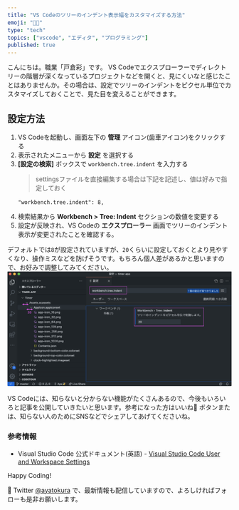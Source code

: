 ```yaml
---
title: "VS Codeのツリーのインデント表示幅をカスタマイズする方法"
emoji: "👩‍💻"
type: "tech"
topics: ["vscode", "エディタ", "プログラミング"]
published: true
---
```


こんにちは。職業「戸倉彩」です。
VS Codeでエクスプローラーでディレクトリーの階層が深くなっているプロジェクトなどを開くと、見にくいなと感じたことはありませんか。その場合は、設定でツリーのインデントをピクセル単位でカスタマイズしておくことで、見た目を変えることができます。

## 設定方法
1. VS Codeを起動し、画面左下の **管理** アイコン(歯車アイコン)をクリックする
2. 表示されたメニューから **設定** を選択する
3. **[設定の検索]** ボックスで `workbench.tree.indent` を入力する
   >settingsファイルを直接編集する場合は下記を記述し、値は好みで指定しておく
   ```
   "workbench.tree.indent": 8,
   ```
4. 検索結果から **Workbench > Tree: Indent** セクションの数値を変更する
5. 設定が反映され、VS Codeの **エクスプローラー** 画面でツリーのインデント表示が変更されたことを確認する。

デフォルトでは`8`が設定されていますが、`20`くらいに設定しておくとより見やすくなり、操作ミスなどを防げそうです。もちろん個人差があるかと思いますので、お好みで調整してみてください。
![](/images/2022-01-23-19-59-42.png)

VS Codeには、知らないと分からない機能がたくさんあるので、今後もいろいろと記事を公開していきたいと思います。参考になった方はいいね🤍 ボタンまたは、知らない人のためにSNSなどでシェアしてあげてくださいね。

### 参考情報
* Visual Studio Code 公式ドキュメント(英語) - [Visual Studio Code User and Workspace Settings](https://code.visualstudio.com/docs/getstarted/settings)

Happy Coding!

📱 Twitter [@ayatokura](https://twitter.com/ayatokura) で、最新情報も配信していますので、よろしければフォローも是非お願いします。